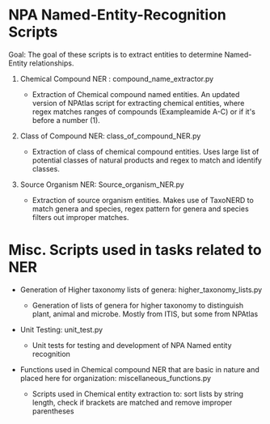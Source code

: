 # NPA Named-Entity-Recognition Scripts

Goal: The goal of these scripts is to extract entities to determine Named-Entity relationships.

1. Chemical Compound NER : compound_name_extractor.py
    - Extraction of Chemical compound named entities. An updated version of NPAtlas script for extracting chemical 
entities, where regex matches ranges of compounds (Exampleamide A-C) or if it's before a number (1).


2. Class of Compound NER: class_of_compound_NER.py
    - Extraction of class of chemical compound entities. Uses large list of potential classes of natural products and 
regex to match and identify classes.


3. Source Organism NER: Source_organism_NER.py
    - Extraction of source organism entities. Makes use of TaxoNERD to match genera and species, regex pattern for 
genera and species filters out improper matches.


# Misc. Scripts used in tasks related to NER
- Generation of Higher taxonomy lists of genera: higher_taxonomy_lists.py
    - Generation of lists of genera for higher taxonomy to distinguish plant, animal and microbe. Mostly from ITIS,
    but some from NPAtlas
    
- Unit Testing: unit_test.py
    - Unit tests for testing and development of NPA Named entity recognition 
  
- Functions used in Chemical compound NER that are basic in nature and placed here for organization: miscellaneous_functions.py
    - Scripts used in Chemical entity extraction to: sort lists by string length, check if brackets are matched and
  remove improper parentheses




